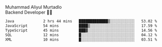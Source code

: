 Muhammad Aliyul Murtadlo
<br>
Backend Developer 👨‍💻
<br>
<!--START_SECTION:waka-->

```txt
Java             2 hrs 44 mins   █████████████▒░░░░░░░░░░░   53.02 %
JavaScript       54 mins         ████▒░░░░░░░░░░░░░░░░░░░░   17.59 %
TypeScript       45 mins         ███▓░░░░░░░░░░░░░░░░░░░░░   14.56 %
SQL              12 mins         █░░░░░░░░░░░░░░░░░░░░░░░░   04.12 %
XML              10 mins         █░░░░░░░░░░░░░░░░░░░░░░░░   03.51 %
```

<!--END_SECTION:waka-->
